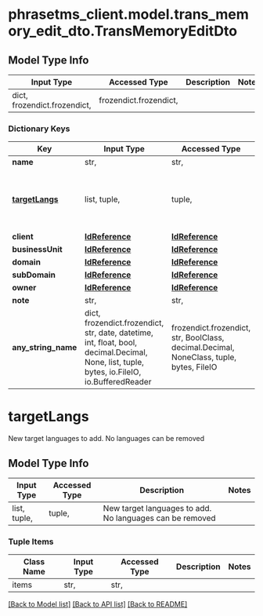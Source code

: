 # phrasetms_client.model.trans_memory_edit_dto.TransMemoryEditDto

## Model Type Info

| Input Type                   | Accessed Type          | Description | Notes |
| ---------------------------- | ---------------------- | ----------- | ----- |
| dict, frozendict.frozendict, | frozendict.frozendict, |             |

### Dictionary Keys

| Key                             | Input Type                                                                                                                                  | Accessed Type                                                                           | Description                                                        | Notes      |
| ------------------------------- | ------------------------------------------------------------------------------------------------------------------------------------------- | --------------------------------------------------------------------------------------- | ------------------------------------------------------------------ | ---------- |
| **name**                        | str,                                                                                                                                        | str,                                                                                    |                                                                    |
| **[targetLangs](#targetLangs)** | list, tuple,                                                                                                                                | tuple,                                                                                  | New target languages to add. No languages can be removed           |
| **client**                      | [**IdReference**](IdReference.md)                                                                                                           | [**IdReference**](IdReference.md)                                                       |                                                                    | [optional] |
| **businessUnit**                | [**IdReference**](IdReference.md)                                                                                                           | [**IdReference**](IdReference.md)                                                       |                                                                    | [optional] |
| **domain**                      | [**IdReference**](IdReference.md)                                                                                                           | [**IdReference**](IdReference.md)                                                       |                                                                    | [optional] |
| **subDomain**                   | [**IdReference**](IdReference.md)                                                                                                           | [**IdReference**](IdReference.md)                                                       |                                                                    | [optional] |
| **owner**                       | [**IdReference**](IdReference.md)                                                                                                           | [**IdReference**](IdReference.md)                                                       |                                                                    | [optional] |
| **note**                        | str,                                                                                                                                        | str,                                                                                    |                                                                    | [optional] |
| **any_string_name**             | dict, frozendict.frozendict, str, date, datetime, int, float, bool, decimal.Decimal, None, list, tuple, bytes, io.FileIO, io.BufferedReader | frozendict.frozendict, str, BoolClass, decimal.Decimal, NoneClass, tuple, bytes, FileIO | any string name can be used but the value must be the correct type | [optional] |

# targetLangs

New target languages to add. No languages can be removed

## Model Type Info

| Input Type   | Accessed Type | Description                                              | Notes |
| ------------ | ------------- | -------------------------------------------------------- | ----- |
| list, tuple, | tuple,        | New target languages to add. No languages can be removed |

### Tuple Items

| Class Name | Input Type | Accessed Type | Description | Notes |
| ---------- | ---------- | ------------- | ----------- | ----- |
| items      | str,       | str,          |             |

[[Back to Model list]](../../README.md#documentation-for-models) [[Back to API list]](../../README.md#documentation-for-api-endpoints) [[Back to README]](../../README.md)

